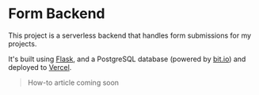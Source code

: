 # Form Backend

This project is a serverless backend that handles form submissions for my projects.

It's built using [Flask](https://flask.palletsprojects.com/en/), and a PostgreSQL database (powered by [bit.io](https://bit.io)) and deployed to [Vercel](https://vercel.com).

> How-to article coming soon
